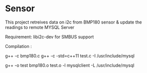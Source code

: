# Sensor

This project retreives data on i2c from BMP180 sensor & update the readings to remote MYSQL Server 

Requirement: libi2c-dev for SMBUS support


Compilation :

g++ -c bmp180.c
g++ -c -std=c++11 test.c -I /usr/include/mysql

g++ -o test bmp180.o test.o -l mysqlclient -L /usr/include/mysql


